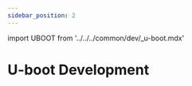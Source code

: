 ```yaml
---
sidebar_position: 2
---
```


import UBOOT from '../../../common/dev/\_u-boot.mdx'

# U-boot Development

<UBOOT model="Radxa ROCK 5B" profile="rknext" product="rock-5b"/>
